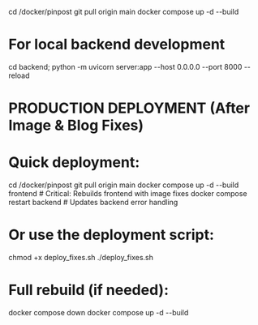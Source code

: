 cd /docker/pinpost
git pull origin main
docker compose up -d --build

# For local backend development
cd backend; python -m uvicorn server:app --host 0.0.0.0 --port 8000 --reload

# PRODUCTION DEPLOYMENT (After Image & Blog Fixes)
# Quick deployment:
cd /docker/pinpost
git pull origin main
docker compose up -d --build frontend  # Critical: Rebuilds frontend with image fixes
docker compose restart backend          # Updates backend error handling

# Or use the deployment script:
chmod +x deploy_fixes.sh
./deploy_fixes.sh

# Full rebuild (if needed):
docker compose down
docker compose up -d --build
